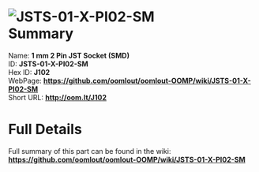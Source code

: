 
![JSTS-01-X-PI02-SM](https://github.com/oomlout/oomlout-OOMP/blob/master/parts/JSTS-01-X-PI02-SM/JSTS-01-X-PI02-SM_420.jpg)   
Summary
=================
  
Name: __1 mm 2 Pin JST Socket (SMD)__    
ID: __JSTS-01-X-PI02-SM__   
Hex ID: __J102__   
WebPage: __https://github.com/oomlout/oomlout-OOMP/wiki/JSTS-01-X-PI02-SM__   
Short URL: __http://oom.lt/J102__   

Full Details
==========================
Full summary of this part can be found in the wiki:   
__https://github.com/oomlout/oomlout-OOMP/wiki/JSTS-01-X-PI02-SM__    

